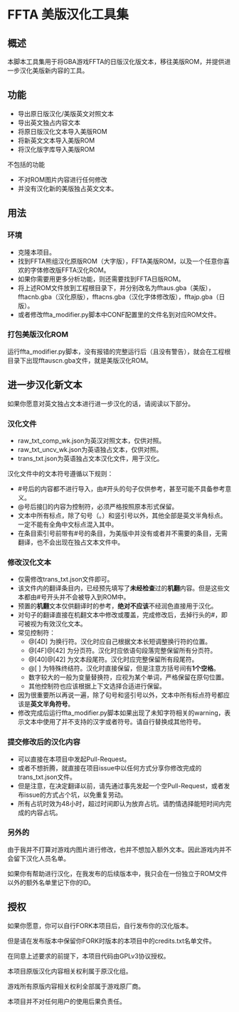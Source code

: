 # FFTA 美版汉化工具集

## 概述

本脚本工具集用于将GBA游戏FFTA的日版汉化版文本，移往美版ROM，并提供进一步汉化美版新内容的工具。

## 功能

- 导出原日版汉化/美版英文对照文本
- 导出英文独占内容文本
- 将原日版汉化文本导入美版ROM
- 将新英文文本导入美版ROM
- 将汉化版字库导入美版ROM

不包括的功能

- 不对ROM图片内容进行任何修改
- 并没有汉化新的美版独占英文文本。

## 用法

### 环境

- 克隆本项目。
- 找到FFTA熊组汉化原版ROM（大字版），FFTA美版ROM，以及一个任意你喜欢的字体修改版FFTA汉化ROM。
- 如果你需要用更多分析功能，则还需要找到FFTA日版ROM。
- 将上述ROM文件放到工程根目录下，并分别改名为fftaus.gba（美版），fftacnb.gba（汉化原版），fftacns.gba（汉化字体修改版），fftajp.gba（日版）。
- 或者修改ffta_modifier.py脚本中CONF配置里的文件名到对应ROM文件。

### 打包美版汉化ROM

运行ffta_modifier.py脚本，没有报错的完整运行后（且没有警告），就会在工程根目录下出现fftauscn.gba文件，就是美版汉化ROM。

## 进一步汉化新文本

如果你愿意对英文独占文本进行进一步汉化的话，请阅读以下部分。

### 汉化文件

- raw_txt_comp_wk.json为英汉对照文本，仅供对照。
- raw_txt_uncv_wk.json为英语独占文本，仅供对照。
- trans_txt.json为英语独占文本汉化文件，用于汉化。

汉化文件中的文本符号遵循以下规则：

- #号后的内容都不进行导入，由#开头的句子仅供参考，甚至可能不具备参考意义。
- @号后接[]的内容为控制符，必须严格按照原本形式保留。
- 文本中所有标点，除了句号（。）和竖引号以外，其他全部是英文半角标点。一定不能有全角中文标点混入其中。
- 在条目索引号前带有#号的条目，为美版中并没有或者并不需要的条目，无需翻译，也不会出现在独占文本文件中。

### 修改汉化文本

- 仅需修改trans_txt.json文件即可。
- 该文件内的翻译条目内，已经预先填写了**未经检查**过的**机翻**内容。但是这些文本都由#号开头并不会被导入到ROM中。
- 预置的**机翻**文本仅供翻译时的参考，**绝对不应该**不经润色直接用于汉化。
- 对句子的翻译直接在机翻文本中修改或覆盖，完成修改后，去掉行头的#，即可被视为有效汉化文本。
- 常见控制符：
    - @[4D] 为换行符。汉化时应自己根据文本长短调整换行符的位置。
    - @[4F]@[42] 为分页符。汉化时应依语句段落完整保留所有分页符。
    - @[40]@[42] 为文本段尾符。汉化时应完整保留所有段尾符。
    - @[ ] 为特殊终结符。汉化时直接保留，但是注意方括号间有**1个空格**。
    - 数字较大的一般为变量替换符，应视为某个单词，严格保留在原句位置。
    - 其他控制符也应该根据上下文选择合适进行保留。
- 因为很重要所以再说一遍，除了句号和竖引号以外，文本中所有标点符号都应该是**英文半角符号**。
- 修改完成后运行ffta_modifier.py脚本如果出现了未知字符相关的warning，表示文本中使用了并不支持的汉字或者符号。请自行替换成其他符号。

### 提交修改后的汉化内容

- 可以直接在本项目中发起Pull-Request。
- 或者不想折腾，就直接在项目issue中以任何方式分享你修改完成的trans_txt.json文件。
- 但是注意，在决定翻译以前，请先通过事先发起一个空Pull-Request，或者发布issue的方式占个坑，以免重复劳动。
- 所有占坑时效为48小时，超过时间即认为放弃占坑。请酌情选择能短时间内完成的内容占坑。

### 另外的

由于我并不打算对游戏内图片进行修改，也并不想加入额外文本。因此游戏内并不会留下汉化人员名单。

如果你有帮助进行汉化，在我发布的后续版本中，我只会在一份独立于ROM文件以外的额外名单里记下你的ID。

## 授权

如果你愿意，你可以自行FORK本项目后，自行发布你的汉化版本。

但是请在发布版本中保留你FORK时版本的本项目中的credits.txt名单文件。

在同意上述要求的前提下，本项目代码由GPLv3协议授权。

本项目原版汉化内容相关权利属于原汉化组。

游戏所有原版内容相关权利全部属于游戏原厂商。

本项目并不对任何用户的使用后果负责任。
